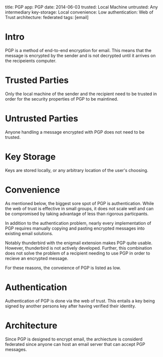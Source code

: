 title: PGP
app: PGP
date: 2014-06-03
trusted: Local Machine
untrusted: Any intermediary
key-storage: Local
convenience: Low
authentication: Web of Trust
architecture: federated
tags: [email]

# Intro

PGP is a method of end-to-end encryption for email. This means that the message
is encrypted by the sender and is not decrypted until it arrives on the
recipeients computer.

# Trusted Parties

Only the local machine of the sender and the recipient need to be trusted in
order for the security properties of PGP to be maintined.

# Untrusted Parties

Anyone handling a message encrypted with PGP does not need to be trusted.

# Key Storage

Keys are stored locally, or any arbitrary location of the user's choosing.

# Convenience

As mentioned below, the biggest sore spot of PGP is authentication. While the
web of trust is effective in small groups, it does not scale well and can be
compromised by taking advantage of less than rigorous particpants.

In addition to the authentication problem, nearly every implementation of PGP
requires manually copying and pasting encrypted messages into existing email
solutions.

Notably thunderbird with the enigmail extension makes PGP quite usable.
However, thunderbird is not actively developed. Further, this combination does
not solve the problem of a recipient needing to use PGP in order to recieve an
encrypted message.

For these reasons, the conveience of PGP is listed as low.

# Authentication

Authentication of PGP is done via the web of trust. This entails a key being
signed by another persons key after having verified their identity.

# Architecture

Since PGP is designed to encrypt email, the archiecture is considerd federated
since anyone can host an email server that can accept PGP messages.
